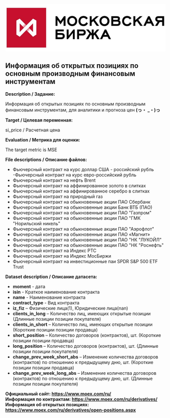 ![alt text](img/1.png)
## Информация об открытых позициях по основным производным финансовым инструментам

**Description / Задание:**

Информация об открытых позициях по основным производным финансовым инструментам, для аналитики и прогноза цен
**(っ・ _・)っ**

**Target / Целевая переменная:**

si_price / Расчетная цена

**Evaluation / Метрика для оценки:**

The target metric is MSE

**File descriptions / Описание файлов:**
- Фьючерсный контракт на курс доллар США - российский рубль  
-Фьючерсный контракт на курс евро-российский рубль  
- Фьючерсный контракт на нефть Brent  
- Фьючерсный контракт на аффинированное золото в слитках  
- Фьючерсный контракт на аффинированное серебро в слитках  
- Фьючерсный контракт на природный газ  
- Фьючерсный контракт на обыкновенные акции ПАО Сбербанк  
- Фьючерсный контракт на обыкновенные акции Банк ВТБ (ПАО)  
- Фьючерсный контракт на обыкновенные акции ПАО "Газпром"  
- Фьючерсный контракт на обыкновенные акции ПАО "ГМК "Норильский никель"   
- Фьючерсный контракт на обыкновенные акции ПАО "Аэрофлот"  
- Фьючерсный контракт на обыкновенные акции ПАО «Магнит»  
- Фьючерсный контракт на обыкновенные акции ПАО "НК "ЛУКОЙЛ"  
- Фьючерсный контракт на обыкновенные акции ПАО "НК "Роснефть"  
- Фьючерсный контракт на Индекс РТС  
- Фьючерсный контракт на Индекс МосБиржи  
- Фьючерсный контракт на инвестиционные паи SPDR S&P 500 ETF Trust  

**Dataset description / Описание датасета:**
- **moment** - дата
- **isin** - Краткое наименование контракта	
- **name** - Наименование контракта
- **contract_type** - Вид контракта
- **iz_fiz** – Физические лица(1), Юридические лица(nan)
- **clients_in_long** – Количество лиц, имеющих открытые позиции (Длинные позиции позиции покупателя)
- **clients_in_short** – Количество лиц, имеющих открытые позиции (Короткие позиции позиции продавца)
- **short_position** – Количество договоров (контрактов), шт. (Короткие позиции позиции продавца)
- **long_position** – Количество договоров (контрактов), шт. (Длинные позиции позиции покупателя)
- **change_prev_week_short_abs** – Изменение количества договоров (контрактов) по отношению к предыдущему дню, шт. (Короткие позиции позиции продавца)
- **change_prev_week_long_abs** – Изменение количества договоров (контрактов) по отношению к предыдущему дню, шт. (Длинные позиции позиции покупателя)

**Официальный сайт: https://www.moex.com/ru/**  
**Информация по контрактам: https://www.moex.com/ru/derivatives/**  
**Информация об открытых позициях: https://www.moex.com/ru/derivatives/open-positions.aspx**  
